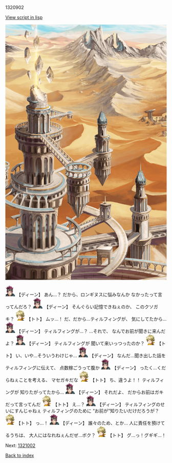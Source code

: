 1320902

[View script in lisp](../scripts/1320902.txt)

![desert_hill.png](../images/backgrounds/desert_hill.png)

<img src="../images/units/6.png" alt="6.png" height="34"/>
【ディーン】
あん…？
だから、ロンギヌスに悩みなんか
なかったって言ってんだろ？

<img src="../images/units/6.png" alt="6.png" height="34"/>
【ディーン】
そんぐらい記憶できねぇのか、
このクソガキ？

<img src="../images/units/4.png" alt="4.png" height="34"/>
【トト】
ムッ…！
だ、だから…ティルフィングが、
気にしてたから…

<img src="../images/units/6.png" alt="6.png" height="34"/>
【ディーン】
ティルフィングが…？
…それで、
なんでお前が聞きに来んだよ？

<img src="../images/units/6.png" alt="6.png" height="34"/>
【ディーン】
ティルフィングが
聞いて来いっつったのか？

<img src="../images/units/4.png" alt="4.png" height="34"/>
【トト】
い、いや…そういうわけじゃ…

<img src="../images/units/6.png" alt="6.png" height="34"/>
【ディーン】
なんだ…聞き出した話を
ティルフィングに伝えて、
点数稼ごうって腹か

<img src="../images/units/6.png" alt="6.png" height="34"/>
【ディーン】
ったく…くだらねぇことを考える、
マセガキだな

<img src="../images/units/4.png" alt="4.png" height="34"/>
【トト】
ち、違うよ！！
ティルフィングが
知りたがってたから…

<img src="../images/units/6.png" alt="6.png" height="34"/>
【ディーン】
それだよ、
だからお前はガキだって言ってんだ

<img src="../images/units/4.png" alt="4.png" height="34"/>
【トト】
え…？

<img src="../images/units/6.png" alt="6.png" height="34"/>
【ディーン】
ティルフィングのせいにすんじゃねぇ
ティルフィングのために
“お前が”知りたいだけだろうが？

<img src="../images/units/4.png" alt="4.png" height="34"/>
【トト】
っ…！

<img src="../images/units/6.png" alt="6.png" height="34"/>
【ディーン】
誰々のため、とか…
人に責任を預けてるうちは、
大人にはなれねぇんだぜ…ボク？

<img src="../images/units/4.png" alt="4.png" height="34"/>
【トト】
グ…っ！グギギ…！

Next: [1321002](1321002.md)

[Back to index](index.md)
